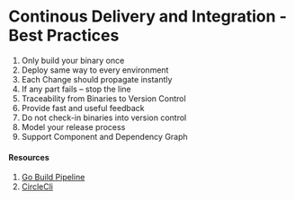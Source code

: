 Continous Delivery and Integration - Best Practices
===================================================

1. Only build your binary once 	
2. Deploy same way to every environment 	
3. Each Change should propagate instantly 	
4. If any part fails – stop the line 	
5. Traceability from Binaries to Version Control 	
6. Provide fast and useful feedback 	
7. Do not check-in binaries into version control 	
8. Model your release process 	
9. Support Component and Dependency Graph 	

#### Resources

1. [Go Build Pipeline](https://www.thoughtworks.com/go/)
2. [CircleCli](https://circleci.com/)
